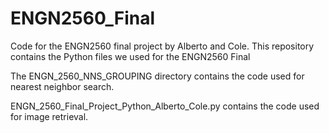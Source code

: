 # ENGN2560_Final
Code for the ENGN2560 final project by Alberto and Cole.
This repository contains the Python files we used for the ENGN2560 Final

The ENGN_2560_NNS_GROUPING directory contains the code used for nearest neighbor search.

ENGN_2560_Final_Project_Python_Alberto_Cole.py contains the code used for image retrieval.
